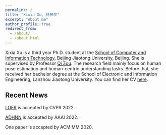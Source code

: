 ```yaml
---
permalink: /
title: "Xixia Xu, 徐稀侠"
excerpt: "About me"
author_profile: true
redirect_from: 
  - /about/
  - /about.html
---
```


Xixia Xu is a third year Ph.D. student at the [School of Computer and Information Technology](http://scit.bjtu.edu.cn/), Beijing Jiaotong University, Beijing. She is supervised by Professor [Qi Zou](http://faculty.bjtu.edu.cn/7922). The research field mainly focus on human pose estimation and human-centric understanding tasks.
Before that, she received her bachelor degree at the School of Electronic and Information Engineering, Lanzhou Jiaotong University.
You can find her CV [here](/files/cv_resume.pdf).

Recent News
------------------------

[LOFR](/_publications/papers/LOFR.pdf) is accepted by CVPR 2022.

[ADHNN](/_publications/papers/AHNN.pdf) is accepted by AAAI 2022. 

One paper is accepted by ACM MM 2020.
